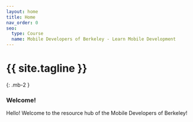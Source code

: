 ```yaml
---
layout: home
title: Home
nav_order: 0
seo:
  type: Course
  name: Mobile Developers of Berkeley - Learn Mobile Development
---
```


# {{ site.tagline }}
{: .mb-2 }

### Welcome!

Hello! Welcome to the resource hub of the Mobile Developers of Berkeley!